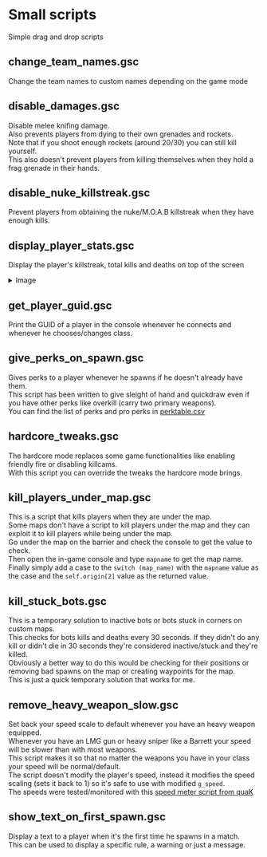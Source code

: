 # Small scripts

Simple drag and drop scripts

## change_team_names.gsc

Change the team names to custom names depending on the game mode

## disable_damages.gsc

Disable melee knifing damage.  
Also prevents players from dying to their own grenades and rockets.  
Note that if you shoot enough rockets (around 20/30) you can still kill yourself.  
This also doesn't prevent players from killing themselves when they hold a frag grenade in their hands.

## disable_nuke_killstreak.gsc

Prevent players from obtaining the nuke/M.O.A.B killstreak when they have enough kills.

## display_player_stats.gsc

Display the player's killstreak, total kills and deaths on top of the screen
<details>
  <summary>Image</summary>
  
  ![image](images/display_player_stats.png)
</details>

## get_player_guid.gsc

Print the GUID of a player in the console whenever he connects and whenever he chooses/changes class.

## give_perks_on_spawn.gsc

Gives perks to a player whenever he spawns if he doesn't already have them.  
This script has been written to give sleight of hand and quickdraw even if you have other perks like overkill (carry two primary weapons).  
You can find the list of perks and pro perks in [perktable.csv](https://github.com/chxseh/MW3-GSC-Dump/blob/e9445976df9f91451fa6e5dc3cb4663390aafcec/_raw-files/mp/perktable.csv)

## hardcore_tweaks.gsc

The hardcore mode replaces some game functionalities like enabling friendly fire or disabling killcams.  
With this script you can override the tweaks the hardcore mode brings.

## kill_players_under_map.gsc

This is a script that kills players when they are under the map.  
Some maps don't have a script to kill players under the map and they can exploit it to kill players while being under the map.  
Go under the map on the barrier and check the console to get the value to check.  
Then open the in-game console and type `mapname` to get the map name.  
Finally simply add a case to the `switch (map_name)` with the `mapname` value as the case and the `self.origin[2]` value as the returned value.


## kill_stuck_bots.gsc

This is a temporary solution to inactive bots or bots stuck in corners on custom maps.  
This checks for bots kills and deaths every 30 seconds. If they didn't do any kill or didn't die in 30 seconds they're considered inactive/stuck and they're killed.  
Obviously a better way to do this would be checking for their positions or removing bad spawns on the map or creating waypoints for the map.  
This is just a quick temporary solution that works for me.

## remove_heavy_weapon_slow.gsc

Set back your speed scale to default whenever you have an heavy weapon equipped.  
Whenever you have an LMG gun or heavy sniper like a Barrett your speed will be slower than with most weapons.  
This script makes it so that no matter the weapons you have in your class your speed will be normal/default.  
The script doesn't modify the player's speed, instead it modifies the speed scaling (sets it back to 1) so it's safe to use with modified `g_speed`.  
The speeds were tested/monitored with this [speed meter script from quaK](https://github.com/Joelrau/IW5p_DeathRun/blob/aaa9a4231d338b765d8b0fc8b06825b3a6d2a413/plugins/simplevelometer.gsc)

## show_text_on_first_spawn.gsc

Display a text to a player when it's the first time he spawns in a match.  
This can be used to display a specific rule, a warning or just a message.
